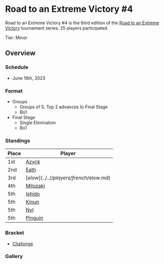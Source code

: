 # Road to an Extreme Victory #4

Road to an Extreme Victory #4 is the third edition of the [Road to an Extreme Victory](rtaxvmain.md) tournament series.
25 players participated.

Tier: Minor

## Overview

### Schedule
- June 16th, 2023

### Format
- Groups
  - Groups of 5; Top 2 advances to Final Stage
  - Bo1
- Final Stage
  - Single Elimination
  - Bo1

### Standings

|Place|Player|
|-|-|
|1st|[Azyck](../..//players/french/azyck.md)|
|2nd|[Eath](../..//players/belgian/eath.md)|
|3rd|[$elow](../..//players/french/$elow.md)|
|4th|[Milozaki](../..//players/german/milozaki.md)|
|5th|[Ishido](../..//players/french/ishido.md)|
|5th|[Kinun](../..//players/belgian/kinun.md)|
|5th|[Nyl](../..//players/uk/nyl.md)|
|5th|[Pinguin](../..//players/french/pinguin.md)|

### Bracket
- [Challonge](https://challonge.com/e3d9rnlv)

### Gallery
